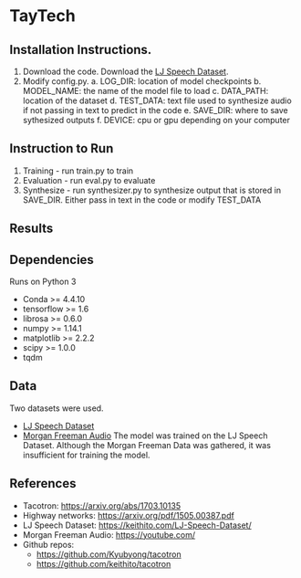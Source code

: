 # TayTech



## Installation Instructions. 
1. Download the code. Download the [LJ Speech Dataset](https://keithito.com/LJ-Speech-Dataset/).
2. Modify config.py. 
  a. LOG_DIR: location of model checkpoints
  b. MODEL_NAME: the name of the model file to load
  c. DATA_PATH: location of the dataset
  d. TEST_DATA: text file used to synthesize audio if not passing in text to predict in the code
  e. SAVE_DIR: where to save sythesized outputs
  f. DEVICE: cpu or gpu depending on your computer
 
## Instruction to Run
1. Training - run train.py to train
2. Evaluation - run eval.py to evaluate
3. Synthesize - run synthesizer.py to synthesize output that is stored in SAVE_DIR. Either pass in text in the code or modify TEST_DATA

## Results

## Dependencies
Runs on Python 3
- Conda >= 4.4.10
- tensorflow >= 1.6
- librosa >= 0.6.0
- numpy >= 1.14.1
- matplotlib >= 2.2.2
- scipy >= 1.0.0
- tqdm

## Data
Two datasets were used. 
  - [LJ Speech Dataset](https://keithito.com/LJ-Speech-Dataset/)
  - [Morgan Freeman Audio](https://drive.google.com/drive/folders/1efzGhWzDOpSxnCnofrmSYX_j7cYokCzN)
  The model was trained on the LJ Speech Dataset. Although the Morgan Freeman Data was gathered, it was insufficient for training the model.

## References
- Tacotron: https://arxiv.org/abs/1703.10135
- Highway networks: https://arxiv.org/pdf/1505.00387.pdf
- LJ Speech Dataset: https://keithito.com/LJ-Speech-Dataset/
- Morgan Freeman Audio: https://youtube.com/
- Github repos: 
  - https://github.com/Kyubyong/tacotron
  - https://github.com/keithito/tacotron
